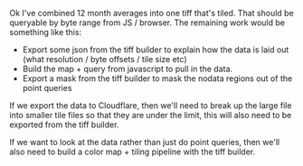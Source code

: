Ok I've combined 12 month averages into one tiff that's tiled. That should be queryable by byte range from JS / browser. The remaining work would be something like this:

- Export some json from the tiff builder to explain how the data is laid out (what resolution / byte offsets / tile size etc)
- Build the map + query from javascript to pull in the data.
- Export a mask from the tiff builder to mask the nodata regions out of the point queries

If we export the data to Cloudflare, then we'll need to break up the large file into smaller tile files so that they are under the limit, this will also need to be exported from the tiff builder.

If we want to look at the data rather than just do point queries, then we'll also need to build a color map + tiling pipeline with the tiff builder.